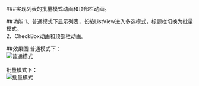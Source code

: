 ###实现列表的批量模式动画和顶部栏动画。

##功能
1、普通模式下显示列表，长按ListView进入多选模式，标题栏切换为批量模式。</br>
2、CheckBox动画和顶部栏动画。</br>

##效果图
普通模式下：</br>
![普通模式](https://github.com/wch0620/CheckBoxAnimation/screenshots/Screenshot_2015-12-16-00-24-09.png)
</br>
</br>
批量模式下：</br>
![批量模式](https://github.com/wch0620/CheckBoxAnimation/screenshots/Screenshot_2015-12-16-00-24-14.png)
